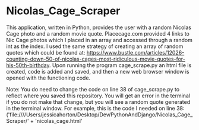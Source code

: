# Nicolas_Cage_Scraper

This application, written in Python, provides the user with a random Nicolas Cage photo and a random movie quote. Placecage.com provided 4 links to Nic Cage photos which I placed in an array and accessed through a random int as the index. I used the same strategy of creating an array of random quotes which could be found at: https://www.bustle.com/articles/12026-counting-down-50-of-nicolas-cages-most-ridiculous-movie-quotes-for-his-50th-birthday. Upon running the program cage_scrape.py an html file is created, code is added and saved, and then a new web browser window is opened with the functioning code.

Note: You do need to change the code on line 38 of cage_scrape.py to reflect where you saved this repository. You will get an error in the terminal if you do not make that change, but you will see a random quote generated in the terminal window. For example, this is the code I needed on line 38: ('file:////Users/jessicahorton/Desktop/Dev/PythonAndDjango/Nicolas_Cage_Scraper/' + 'nicolas_cage.html'
